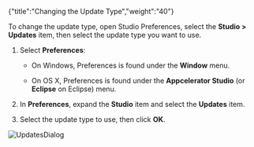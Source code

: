 {"title":"Changing the Update Type","weight":"40"}

To change the update type, open Studio Preferences, select the **Studio > Updates** item, then select the update type you want to use.

1. Select **Preferences**:

    * On Windows, Preferences is found under the **Window** menu.

    * On OS X, Preferences is found under the **Appcelerator Studio** (or **Eclipse** on Eclipse) menu.

2. In **Preferences**, expand the **Studio** item and select the **Updates** item.

3. Select the update type to use, then click **OK**.

![UpdatesDialog](/Images/appc/download/attachments/30083272/UpdatesDialog.png)
